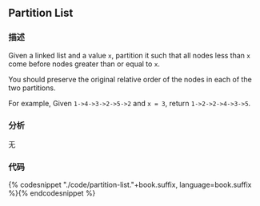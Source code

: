## Partition List


### 描述

Given a linked list and a value `x`, partition it such that all nodes less than `x` come before nodes greater than or equal to `x`.

You should preserve the original relative order of the nodes in each of the two partitions.

For example,
Given `1->4->3->2->5->2` and `x = 3`, return `1->2->2->4->3->5`.


### 分析

无


### 代码

{% codesnippet "./code/partition-list."+book.suffix, language=book.suffix %}{% endcodesnippet %}
